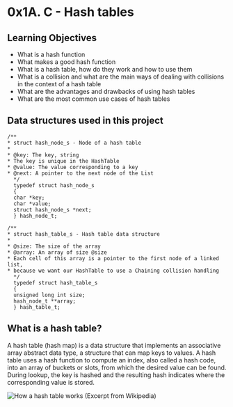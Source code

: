 0x1A. C - Hash tables
=====================

## Learning Objectives
- What is a hash function
- What makes a good hash function
- What is a hash table, how do they work and how to use them
- What is a collision and what are the main ways of dealing with collisions 
in the context of a hash table
- What are the advantages and drawbacks of using hash tables
- What are the most common use cases of hash tables

## Data structures used in this project
```
/**
* struct hash_node_s - Node of a hash table
*
* @key: The key, string
* The key is unique in the HashTable
* @value: The value corresponding to a key
* @next: A pointer to the next node of the List
  */
  typedef struct hash_node_s
  {
  char *key;
  char *value;
  struct hash_node_s *next;
  } hash_node_t;

/**
* struct hash_table_s - Hash table data structure
* 
* @size: The size of the array
* @array: An array of size @size
* Each cell of this array is a pointer to the first node of a linked list,
* because we want our HashTable to use a Chaining collision handling
  */
  typedef struct hash_table_s
  {
  unsigned long int size;
  hash_node_t **array;
  } hash_table_t;
```

## What is a hash table?
A hash table (hash map) is a data structure that implements an associative array 
abstract data type, a structure that can map keys to values. A hash table uses a 
hash function to compute an index, also called a hash code, into an array of 
buckets or slots, from which the desired value can be found. During lookup, the 
key is hashed and the resulting hash indicates where the corresponding value is 
stored.

![How a hash table works](https://upload.wikimedia.org/wikipedia/commons/thumb/7/7d/Hash_table_3_1_1_0_1_0_0_SP.svg/473px-Hash_table_3_1_1_0_1_0_0_SP.svg.png)
(Excerpt from Wikipedia)